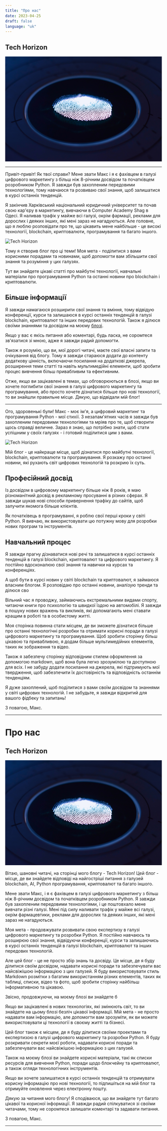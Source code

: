 ```yaml
---
title: "Про нас"
date: 2023-04-25
draft: false
language: "uk"
---
```


## Tech Horizon 

![Macbook](/static/images/george-prentzas-SRFG7iwktDk-unsplash.jpeg)

---

Привіт-привіт! Як твої справи? Мене звати Макс і я є фахівцем в галузі цифрового маркетингу з більш ніж 8-річним досвідом та початківцем розробником Python. Я завжди був захопленим передовими технологіями, тому навчаюся та розвиваю свої знання, щоб залишатися в курсі останніх тенденцій.

Я закінчив Харківський національний юридичний університет та почав свою кар'єру в маркетингу, вивчаючи в Computer Academy Shag в Одесі. Я наливав трафік у майже всі галузі, окрім фармації, реклами для дорослих і деяких інших, які мені зараз не нагадуються. Але головне, що я люблю розповідати про те, що цікавить мене найбільше - це високі технології, blockchain, криптовалюти, програмування та багато іншого.

![Tech Horizon](/static/images/placeholder.jpg)

Тому я створив блог про ці теми! Моя мета - поділитися з вами корисними порадами та новинами, щоб допомогти вам збільшити свої знання та розуміння у цих галузях.

Тут ви знайдете цікаві статті про майбутні технології, навчальні матеріали про програмування Python та останні новини про blockchain і криптовалюти.

## Більше інформації

Я завжди намагаюся розширити свої знання та вміння, тому відвідую конференції, курси та залишаюся в курсі останніх тенденцій в галузі blockchain, криптовалют та інших передових технологій. Також я ділюся своїми знаннями та досвідом на моєму [блозі](https://example.com/).

Якщо у вас є якісь питання або коментарі, будь ласка, не соромтеся зв'язатися зі мною, адже я завжди радий допомогти.

Також я розумію, що ви, мої дорогі читачі, маєте свої власні запити та очікування від блогу. Тому я завжди стараюся додати до контенту додаткову цінність, включаючи посилання на додаткові джерела, розширення теми статті та навіть мультимедійні елементи, щоб зробити процес вивчення більш привабливим та ефективним.

Отже, якщо ви зацікавлені в темах, що обговорюються в блозі, якщо ви хочете поглибити свої знання в галузі цифрового маркетингу та програмування, або просто хочете дізнатися більше про нові технології, то ви знайшли правильне місце. Дякую, що відвідали мій блог!

---

Ого, здоровенькі були! Макс - моє ім'я, а цифровий маркетинг та програмування Python - мої стихії. З незапам'ятних часів я завжди був захопленим передовими технологіями та мріяв про те, щоб створити щось справді величне. Зараз я знаю, що потрібно знати, щоб стати успішним у своїх галузях - і готовий поділитися цим з вами.

![Tech Horizon](/static/images/placeholder.jpg)

Мій блог - це найкраще місце, щоб дізнатися про майбутні технології, blockchain, криптовалюти та програмування. Я розкажу про останні новини, які рухають світ цифрових технологій та розкрию їх суть.

## Професійний досвід

Із досвідом в цифровому маркетингу більше ніж 8 років, я маю різноманітний досвід в рекламному просуванні в різних сферах. Я завжди шукав нові способи привернення трафіку до сайтів, щоб залучити якомога більше клієнтів.

Як початківець в програмуванні, я роблю свої перші кроки у світі Python. Я вивчаю, як використовувати цю потужну мову для розробки нових програм та інструментів.

## Навчальний процес

Я завжди прагну дізнаватися нові речі та залишатися в курсі останніх тенденцій в галузі blockchain, криптовалют та цифрового маркетингу. Я постійно вдосконалюю свої знання та навички на курсах та конференціях.

А щоб бути в курсі новин у світі blockchain та криптовалют, я займаюся власним блогом. Я розповідаю про останні новини, аналізую тренди та ділюся сво

Вільний час я проводжу, займаючись екстремальними видами спорту, читаючи книги про психологію та швидкої їздою на автомобілі. Я завжди в пошуку нових вражень та викликів, які допомагають мені ставати кращим в роботі та в особистому житті.

Моя сторінка повинна стати місцем, де ви зможете дізнатися більше про останні технологічні розробки та отримати корисні поради в галузі цифрового маркетингу та програмування. Щоб зробити сторінку більш цікавою та привабливою, я додам більше мультимедійних елементів, таких як зображення та відео.

Також я забезпечу сторінку відповідним стилем оформлення за допомогою markdown, щоб вона була легко зрозумілою та доступною для всіх. І не забуду додати посилання на джерела, які підтримують мої твердження, щоб забезпечити їх достовірність та відповідність останнім тенденціям.

Я дуже захоплений, щоб поділитися з вами своїм досвідом та знаннями у світі цифрових технологій. І не забудьте, я завжди відкритий для вашого фідбеку та запитань!

З повагою,
Макс.


---

# Про нас

## Tech Horizon

![Macbook](/static/images/george-prentzas-SRFG7iwktDk-unsplash.jpeg)

Вітаю, шановні читачі, на сторінці мого блогу - Tech Horizon! Цей блог - місце, де ви знайдете відповіді на найгостріші питання з галузей blockchain, AI, Python програмування, криптовалют та багато іншого.

Мене звати Макс, і я є фахівцем в галузі цифрового маркетингу з більш ніж 8-річним досвідом та початківцем розробником Python. Я завжди був захопленим передовими технологіями, і це поштовхало мене вивчати різні галузі. Мені під силу наливати трафік у майже всі галузі, окрім фармацевтики, реклами для дорослих та деяких інших, які мені зараз не нагадуються.

Моя мета - продовжувати розвивати свою експертизу в галузі цифрового маркетингу та розробки Python. Я постійно навчаюсь та розширюю свої знання, відвідуючи конференції, курси та залишаючись в курсі останніх тенденцій в галузі blockchain, криптовалют та інших передових технологій.

Але цей блог - це не просто збір знань та досвіду. Це місце, де я буду ділитися своїм досвідом, надавати корисні поради та забезпечувати вас найсвіжішою інформацією з цих галузей. Я буду використовувати стиль Markdown розмітки з багатим використанням різних елементів, таких як таблиці, списки, відео та фото, щоб зробити сторінку найбільш інформативною та цікавою.

Звісно, продовжуючи, на моєму блозі ви знайдете б

Якщо ви зацікавлені в нових технологіях, які змінюють світ, то ви знайдете на цьому блозі безліч цікавої інформації. Мій мета - не просто надавати вам інформацію, але допомогти вам зрозуміти, як ви можете використовувати ці технології в своєму житті та бізнесі.

Цей блог також є місцем, де я буду ділитися своїми проектами та експертизою в галузі цифрового маркетингу та розробки Python. Я буду розкривати секрети моєї роботи, надавати корисні поради та забезпечувати вас найсвіжішою інформацією з цих галузей.

Також на моєму блозі ви знайдете корисні матеріали, такі як списки ресурсів для вивчення Python, поради щодо блокчейну та криптовалют, а також огляди технологічних інструментів.

Якщо ви хочете залишатися в курсі останніх тенденцій та отримувати корисну інформацію про нові технології, то підпишіться на мій блог та отримуйте оновлення через електронну пошту.

Дякую за читання мого блогу! Я сподіваюся, що ви знайдете тут багато цікавої та корисної інформації. Я завжди радий спілкуватися зі своїми читачами, тому не соромтеся залишати коментарі та задавати питання.

З повагою, Макс.

---


